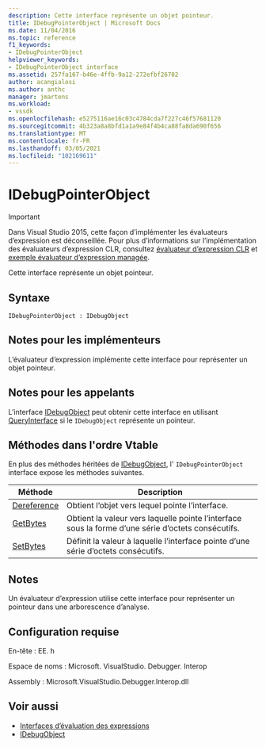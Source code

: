 ```yaml
---
description: Cette interface représente un objet pointeur.
title: IDebugPointerObject | Microsoft Docs
ms.date: 11/04/2016
ms.topic: reference
f1_keywords:
- IDebugPointerObject
helpviewer_keywords:
- IDebugPointerObject interface
ms.assetid: 257fa167-b46e-4ffb-9a12-272efbf26702
author: acangialosi
ms.author: anthc
manager: jmartens
ms.workload:
- vssdk
ms.openlocfilehash: e5275116ae16c03c4784cda7f227c46f57681120
ms.sourcegitcommit: 4b323a8a8bfd1a1a9e84f4b4ca88fa8da690f656
ms.translationtype: MT
ms.contentlocale: fr-FR
ms.lasthandoff: 03/05/2021
ms.locfileid: "102169611"
---
```

# <a name="idebugpointerobject"></a>IDebugPointerObject
> [!IMPORTANT]
> Dans Visual Studio 2015, cette façon d’implémenter les évaluateurs d’expression est déconseillée. Pour plus d’informations sur l’implémentation des évaluateurs d’expression CLR, consultez [évaluateur d’expression CLR](https://github.com/Microsoft/ConcordExtensibilitySamples/wiki/CLR-Expression-Evaluators) et [exemple évaluateur d’expression managée](https://github.com/Microsoft/ConcordExtensibilitySamples/wiki/Managed-Expression-Evaluator-Sample).

 Cette interface représente un objet pointeur.

## <a name="syntax"></a>Syntaxe

```
IDebugPointerObject : IDebugObject
```

## <a name="notes-for-implementers"></a>Notes pour les implémenteurs
 L’évaluateur d’expression implémente cette interface pour représenter un objet pointeur.

## <a name="notes-for-callers"></a>Notes pour les appelants
 L’interface [IDebugObject](../../../extensibility/debugger/reference/idebugobject.md) peut obtenir cette interface en utilisant [QueryInterface](/cpp/atl/queryinterface) si le `IDebugObject` représente un pointeur.

## <a name="methods-in-vtable-order"></a>Méthodes dans l'ordre Vtable
 En plus des méthodes héritées de [IDebugObject](../../../extensibility/debugger/reference/idebugobject.md), l' `IDebugPointerObject` interface expose les méthodes suivantes.

|Méthode|Description|
|------------|-----------------|
|[Dereference](../../../extensibility/debugger/reference/idebugpointerobject-dereference.md)|Obtient l’objet vers lequel pointe l’interface.|
|[GetBytes](../../../extensibility/debugger/reference/idebugpointerobject-getbytes.md)|Obtient la valeur vers laquelle pointe l’interface sous la forme d’une série d’octets consécutifs.|
|[SetBytes](../../../extensibility/debugger/reference/idebugpointerobject-setbytes.md)|Définit la valeur à laquelle l’interface pointe d’une série d’octets consécutifs.|

## <a name="remarks"></a>Notes
 Un évaluateur d’expression utilise cette interface pour représenter un pointeur dans une arborescence d’analyse.

## <a name="requirements"></a>Configuration requise
 En-tête : EE. h

 Espace de noms : Microsoft. VisualStudio. Debugger. Interop

 Assembly : Microsoft.VisualStudio.Debugger.Interop.dll

## <a name="see-also"></a>Voir aussi
- [Interfaces d’évaluation des expressions](../../../extensibility/debugger/reference/expression-evaluation-interfaces.md)
- [IDebugObject](../../../extensibility/debugger/reference/idebugobject.md)

